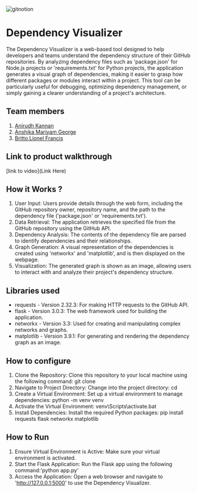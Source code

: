 
![gitnotion](https://github.com/user-attachments/assets/079fdd2e-ba20-4a5b-9801-58448e81d8b9)




# Dependency Visualizer
 The Dependency Visualizer is a web-based tool designed to help developers and teams understand the dependency structure of their GitHub repositories. By analyzing dependency files such as 'package.json' for Node.js projects or 'requirements.txt' for Python projects, the application generates a visual graph of dependencies, making it easier to grasp how different packages or modules interact within a project. This tool can be particularly useful for debugging, optimizing dependency management, or simply gaining a clearer understanding of a project's architecture.
## Team members
1. [Anirudh Kannan](https://github.com/slothrulez)
2. [Anshika Mariyam George](https://github.com/anshikageorge)
3. [Britto Lionel Francis](https://github.com/britto18)
## Link to product walkthrough
[link to video](Link Here)
## How it Works ?
1. User Input: Users provide details through the web form, including the GitHub repository owner, repository name, and the path to the dependency file ('package.json' or 'requirements.txt').
2. Data Retrieval: The application retrieves the specified file from the GitHub repository using the GitHub API.
3. Dependency Analysis: The contents of the dependency file are parsed to identify dependencies and their relationships.
4. Graph Generation: A visual representation of the dependencies is created using 'networkx' and 'matplotlib', and is then displayed on the webpage.
5. Visualization: The generated graph is shown as an image, allowing users to interact with and analyze their project's dependency structure.
## Libraries used
- requests - Version 2.32.3: For making HTTP requests to the GitHub API.
- flask - Version 3.0.3: The web framework used for building the application.
- networkx - Version 3.3: Used for creating and manipulating complex networks and graphs.
- matplotlib - Version 3.9.1: For generating and rendering the dependency graph as an image.
## How to configure
1. Clone the Repository: Clone this repository to your local machine using the following command: git clone <repository-url>
2. Navigate to Project Directory: Change into the project directory: cd <project-directory>
3. Create a Virtual Environment: Set up a virtual environment to manage dependencies: python -m venv venv
4. Activate the Virtual Environment: venv\Scripts\activate.bat
5. Install Dependencies: Install the required Python packages: pip install requests flask networkx matplotlib
## How to Run
1. Ensure Virtual Environment is Active: Make sure your virtual environment is activated.
2. Start the Flask Application: Run the Flask app using the following command:'python app.py'
3. Access the Application: Open a web browser and navigate to 'http://127.0.0.1:5000' to use the Dependency Visualizer.
   

